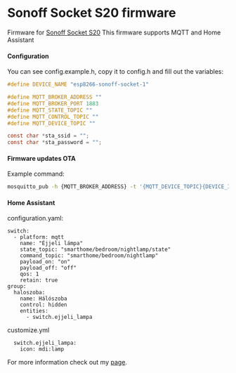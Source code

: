 # Sonoff Socket S20 firmware

Firmware for [Sonoff Socket S20](https://www.banggood.com/SONOFF-S20-10A-2200W-Wifi-Wireless-Remote-Control-Socket-Smart-Timer-Plug-Smart-Home-Power-Socket-Support-Alexa-p-1142285.html?p=5O07141883558201507E)
This firmware supports MQTT and Home Assistant

#### Configuration

You can see config.example.h, copy it to config.h and fill out the variables:
```c
#define DEVICE_NAME "esp8266-sonoff-socket-1"

#define MQTT_BROKER_ADDRESS ""
#define MQTT_BROKER_PORT 1883
#define MQTT_STATE_TOPIC ""
#define MQTT_CONTROL_TOPIC ""
#define MQTT_DEVICE_TOPIC ""

const char *sta_ssid = "";
const char *sta_password = "";
```

#### Firmware updates OTA

Example command:
```bash
mosquitto_pub -h {MQTT_BROKER_ADDRESS} -t '{MQTT_DEVICE_TOPIC}{DEVICE_ID}/update' -r -f ./sonoff_socket.ino.bin
```

#### Home Assistant

configuration.yaml:
```
switch:
  - platform: mqtt
    name: "Éjjeli lámpa"
    state_topic: "smarthome/bedroom/nightlamp/state"
    command_topic: "smarthome/bedroom/nightlamp"
    payload_on: "on"
    payload_off: "off"
    qos: 1
    retain: true
group:
  haloszoba:
    name: Hálószoba
    control: hidden
    entities:
      - switch.ejjeli_lampa
```
customize.yml
```
  switch.ejjeli_lampa:
    icon: mdi:lamp
```



For more information check out my [page](https://gyengus.hu/2017/10/sonoff-smart-socket-es-home-assistant/).
